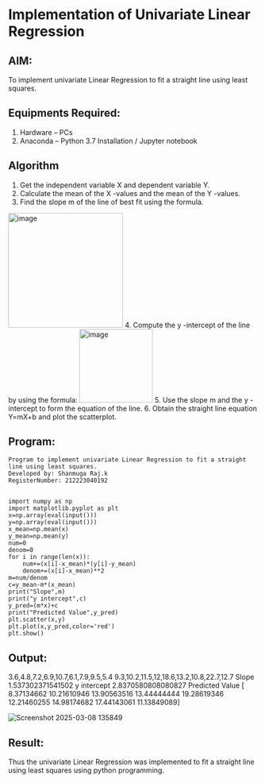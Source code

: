 # Implementation of Univariate Linear Regression
## AIM:
To implement univariate Linear Regression to fit a straight line using least squares.

## Equipments Required:
1. Hardware – PCs
2. Anaconda – Python 3.7 Installation / Jupyter notebook

## Algorithm
1. Get the independent variable X and dependent variable Y.
2. Calculate the mean of the X -values and the mean of the Y -values.
3. Find the slope m of the line of best fit using the formula. 
<img width="231" alt="image" src="https://user-images.githubusercontent.com/93026020/192078527-b3b5ee3e-992f-46c4-865b-3b7ce4ac54ad.png">
4. Compute the y -intercept of the line by using the formula:
<img width="148" alt="image" src="https://user-images.githubusercontent.com/93026020/192078545-79d70b90-7e9d-4b85-9f8b-9d7548a4c5a4.png">
5. Use the slope m and the y -intercept to form the equation of the line.
6. Obtain the straight line equation Y=mX+b and plot the scatterplot.

## Program:
```
Program to implement univariate Linear Regression to fit a straight line using least squares.
Developed by: Shanmuga Raj.k
RegisterNumber: 212223040192 


import numpy as np
import matplotlib.pyplot as plt
x=np.array(eval(input()))
y=np.array(eval(input()))
x_mean=np.mean(x)
y_mean=np.mean(y)
num=0
denom=0
for i in range(len(x)):
    num+=(x[i]-x_mean)*(y[i]-y_mean)
    denom+=(x[i]-x_mean)**2
m=num/denom
c=y_mean-m*(x_mean)
print("Slope",m)
print("y intercept",c)
y_pred=(m*x)+c
print("Predicted Value",y_pred)
plt.scatter(x,y)
plt.plot(x,y_pred,color='red')
plt.show()
```

## Output:

3.6,4.8,7.2,6.9,10.7,6.1,7.9,9.5,5.4
9.3,10.2,11.5,12,18.6,13.2,10.8,22.7,12.7
Slope 1.537302371541502
y intercept 2.8370580808080827
Predicted Value [ 8.37134662 10.21610946 13.90563516 13.44444444 19.28619346 12.21460255
 14.98174682 17.44143061 11.13849089]

![Screenshot 2025-03-08 135849](https://github.com/user-attachments/assets/1f9d03bc-3083-45eb-98b2-7892ddad748b)



## Result:
Thus the univariate Linear Regression was implemented to fit a straight line using least squares using python programming.
